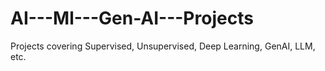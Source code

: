 # AI---Ml---Gen-AI---Projects
Projects covering Supervised, Unsupervised, Deep Learning, GenAI, LLM, etc.
